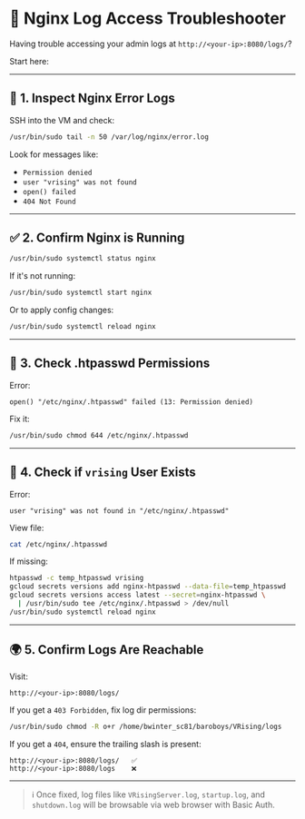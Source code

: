 # 🧪 Nginx Log Access Troubleshooter

Having trouble accessing your admin logs at `http://<your-ip>:8080/logs/`?

Start here:

---

## 📄 1. Inspect Nginx Error Logs

SSH into the VM and check:

```bash
/usr/bin/sudo tail -n 50 /var/log/nginx/error.log
````

Look for messages like:

* `Permission denied`
* `user "vrising" was not found`
* `open() failed`
* `404 Not Found`

---

## ✅ 2. Confirm Nginx is Running

```bash
/usr/bin/sudo systemctl status nginx
```

If it's not running:

```bash
/usr/bin/sudo systemctl start nginx
```

Or to apply config changes:

```bash
/usr/bin/sudo systemctl reload nginx
```

---

## 🔐 3. Check .htpasswd Permissions

Error:

```
open() "/etc/nginx/.htpasswd" failed (13: Permission denied)
```

Fix it:

```bash
/usr/bin/sudo chmod 644 /etc/nginx/.htpasswd
```

---

## 👤 4. Check if `vrising` User Exists

Error:

```
user "vrising" was not found in "/etc/nginx/.htpasswd"
```

View file:

```bash
cat /etc/nginx/.htpasswd
```

If missing:

```bash
htpasswd -c temp_htpasswd vrising
gcloud secrets versions add nginx-htpasswd --data-file=temp_htpasswd
gcloud secrets versions access latest --secret=nginx-htpasswd \
  | /usr/bin/sudo tee /etc/nginx/.htpasswd > /dev/null
/usr/bin/sudo systemctl reload nginx
```

---

## 🌍 5. Confirm Logs Are Reachable

Visit:

```
http://<your-ip>:8080/logs/
```

If you get a `403 Forbidden`, fix log dir permissions:

```bash
/usr/bin/sudo chmod -R o+r /home/bwinter_sc81/baroboys/VRising/logs
```

If you get a `404`, ensure the trailing slash is present:

```
http://<your-ip>:8080/logs/   ✅
http://<your-ip>:8080/logs    ❌
```

---

> ℹ️ Once fixed, log files like `VRisingServer.log`, `startup.log`, and `shutdown.log` will be browsable via web browser with Basic Auth.
